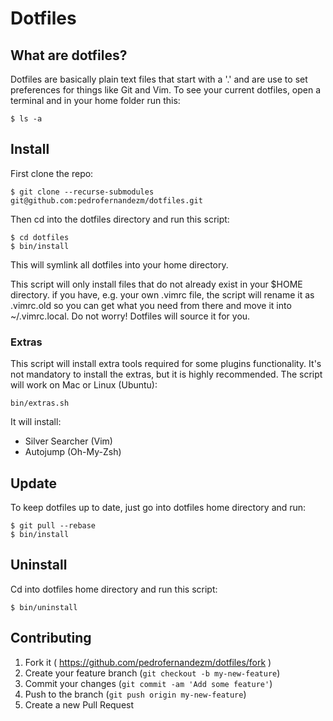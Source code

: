 # Dotfiles

## What are dotfiles?
Dotfiles are basically plain text files that start with a '.' and are use to set
preferences for things like Git and Vim. To see your current dotfiles, open a
terminal and in your home folder run this:

```
$ ls -a
```

## Install

First clone the repo:

```
$ git clone --recurse-submodules git@github.com:pedrofernandezm/dotfiles.git
```

Then cd into the dotfiles directory and run this script:

```
$ cd dotfiles
$ bin/install
```

This will symlink all dotfiles into your home directory.

This script will only install files that do not already exist in your $HOME
directory. if you have, e.g. your own .vimrc file, the script will rename it as
.vimrc.old so you can get what you need from there and move it into
~/.vimrc.local. Do not worry! Dotfiles will source it for you.

### Extras

This script will install extra tools required for some plugins functionality.
It's not mandatory to install the extras, but it is highly recommended. The
script will work on Mac or Linux (Ubuntu):

```
bin/extras.sh
```

It will install:

- Silver Searcher (Vim)
- Autojump (Oh-My-Zsh)

## Update

To keep dotfiles up to date, just go into dotfiles home directory and run:

```
$ git pull --rebase
$ bin/install
```

## Uninstall

Cd into dotfiles home directory and run this script:

```
$ bin/uninstall
```

## Contributing

1. Fork it ( https://github.com/pedrofernandezm/dotfiles/fork )
2. Create your feature branch (`git checkout -b my-new-feature`)
3. Commit your changes (`git commit -am 'Add some feature'`)
4. Push to the branch (`git push origin my-new-feature`)
5. Create a new Pull Request
